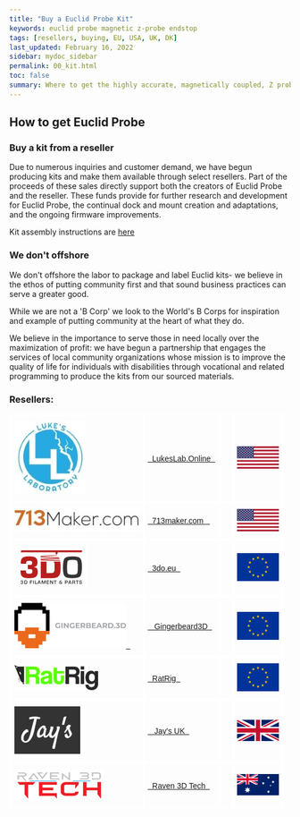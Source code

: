 ```yaml
---
title: "Buy a Euclid Probe Kit"
keywords: euclid probe magnetic z-probe endstop
tags: [resellers, buying, EU, USA, UK, DK]
last_updated: February 16, 2022
sidebar: mydoc_sidebar
permalink: 00_kit.html
toc: false
summary: Where to get the highly accurate, magnetically coupled, Z probe
---
```


## How to get Euclid Probe

### Buy a kit from a reseller 
Due to numerous inquiries and customer demand, we have begun producing kits and make them available through select resellers.  Part of the proceeds of these sales directly support both the creators of Euclid Probe and the reseller. These funds provide for further research and development for Euclid Probe, the continual dock and mount creation and adaptations, and the ongoing firmware improvements. 

Kit assembly instructions are <a href="/01_kitbuild.html">here</a>

### We don't offshore 
We don't offshore the labor to package and label Euclid kits- we believe in the ethos of putting community first and that sound business practices can serve a greater good.  

While we are not a 'B Corp' we look to the World's B Corps for inspiration and example of putting community at the heart of what they do.  

We believe in the importance to serve those in need locally over the maximization of profit: we have begun a partnership that engages the services of local community organizations whose mission is to improve the quality of life for individuals with disabilities through vocational and related programming to produce the kits from our sourced materials.  

### Resellers:

<div style="width:100%;text-align:center;">
<style type="text/css">
.tg  {border-collapse:collapse;border-spacing:0;}
.tg td{border-color:white;border-style:solid;border-width:4px;font-family:Arial, sans-serif;font-size:14px;
  overflow:hidden;padding:10px 5px;word-break:normal;}
.tg th{border-color:white;border-style:solid;border-width:4px;font-family:Arial, sans-serif;font-size:14px;
  font-weight:normal;overflow:hidden;padding:10px 5px;word-break:normal;}
.tg .tg-0lax{text-align:left;vertical-align:middle}
</style>

<table class="tg">
  <thead>
  </thead>

<tbody>
  <tr>
    <td class="tg-0lax"><a href="https://lukeslabonline.com/products/euclid-probe-kit" target="blank"><img src="images\LLLogo.jpg"></a></td>
    <td class="tg-0lax"><a href="https://lukeslabonline.com/products/euclid-probe-kit" target="blank">&nbsp;&nbsp;LukesLab.Online&nbsp;&nbsp;</a></td>
    <td class="tg-0lax">&nbsp;&nbsp;</td>
    <td class="tg-0lax"><img src="images\country\150USA.png"></td>
  </tr>

  <tr>
    <td class="tg-0lax"><a href="https://713maker.com/en/euclid" target="blank"><img src="images\713makercom.jpg"></a></td>
    <td class="tg-0lax"><a href="https://713maker.com/en/euclid" target="blank">&nbsp;&nbsp;713maker.com &nbsp;&nbsp;</a></td>
    <td class="tg-0lax">&nbsp;&nbsp;</td>
    <td class="tg-0lax"><img src="images\country\150USA.png"></td>
  </tr>

  <tr>
    <td class="tg-0lax"><a href="https://3do.dk/soeg?controller=search&s=euclid" target="blank"><img src="images\3do.dk.png"></a></td>
    <td class="tg-0lax"><a href="https://3do.dk/soeg?controller=search&s=euclid" target="blank">&nbsp;&nbsp;3do.eu&nbsp;&nbsp;</a></td>
    <td class="tg-0lax">&nbsp;&nbsp;</td>
    <td class="tg-0lax"><img src="images\country\150EU.png"></td>
  </tr>

  <tr>
    <td class="tg-0lax"><a href="https://gingerbeard3d.de/" target="blank"><img src="images\gingerbeard2.png">&nbsp;&nbsp;</a></td>
    <td class="tg-0lax"><a href="https://gingerbeard3d.de/" target="blank">&nbsp;&nbsp; Gingerbeard3D&nbsp;&nbsp;</a></td>
    <td class="tg-0lax">&nbsp;&nbsp;</td>
    <td class="tg-0lax"><img src="images\country\150EU.png"></td>
  </tr>

  <tr>
    <td class="tg-0lax"><a href="https://www.ratrig.com/" target="blank"><img src="images\ratriglogo.png"></a></td>
    <td class="tg-0lax"><a href="https://www.ratrig.com/" target="blank">&nbsp;&nbsp;RatRig&nbsp;&nbsp;</a></td>
    <td class="tg-0lax">&nbsp;  &nbsp; </td>
    <td class="tg-0lax"><img src="images\country\150EU.png"></td>
  </tr>

  <tr>
    <td class="tg-0lax"><a href="https://www.jayuk.org/" target="blank"><img src="images\jays.png"></a></td>
    <td class="tg-0lax"><a href="https://www.jayuk.org/" target="blank">&nbsp;&nbsp; Jay's UK&nbsp;&nbsp;</a></td>
    <td class="tg-0lax">&nbsp;&nbsp;</td>
    <td class="tg-0lax"><img src="images\country\150UK.png"></td>
  </tr>

  <tr>
    <td class="tg-0lax"><a href="https://www.raven3dtech.com.au/" target="blank"><img src="images\ravenlogo.webp"></a></td>
    <td class="tg-0lax"><a href="https://www.raven3dtech.com.au/" target="blank">&nbsp;&nbsp;Raven 3D Tech&nbsp;&nbsp;</a></td>
    <td class="tg-0lax">&nbsp;  &nbsp;</td>
    <td class="tg-0lax"><img src="images\country\150AUS.png">  </td>
  </tr>
</tbody>
</table>
</div>